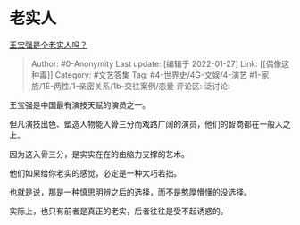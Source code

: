 # 老实人
[王宝强是个老实人吗？](https://www.zhihu.com/question/305769234/answer/1926425596)

> Author: #0-Anonymity
> Last update: [编辑于 2022-01-27]
> Link: [[偶像这种毒]]
> Category: #文艺答集
> Tag: #4-世界史/4G-文娱/4-演艺 #1-家族/1E-两性/1-亲密关系/1b-交往案例/恋爱
> 评论区:
> 泛讨论:

王宝强是中国最有演技天赋的演员之一。

但凡演技出色、塑造人物能入骨三分而戏路广阔的演员，他们的智商都在一般人之上。

因为这入骨三分，是实实在在的由脑力支撑的艺术。

他们如果给你老实的感觉，必定是一种大巧若拙。

也就是说，那是一种慎思明辨之后的选择，而不是憨厚懵懂的没选择。

实际上，也只有前者是真正的老实，后者往往是受不起诱惑的。
